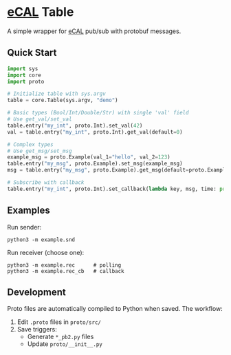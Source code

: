 # [eCAL](https://eclipse-ecal.github.io/ecal/) Table

A simple wrapper for [eCAL](https://eclipse-ecal.github.io/ecal/) pub/sub with protobuf messages.

## Quick Start

```python
import sys
import core
import proto

# Initialize table with sys.argv
table = core.Table(sys.argv, "demo")

# Basic types (Bool/Int/Double/Str) with single 'val' field
# Use get_val/set_val
table.entry("my_int", proto.Int).set_val(42)
val = table.entry("my_int", proto.Int).get_val(default=0)

# Complex types
# Use get_msg/set_msg
example_msg = proto.Example(val_1="hello", val_2=123)
table.entry("my_msg", proto.Example).set_msg(example_msg)
msg = table.entry("my_msg", proto.Example).get_msg(default=proto.Example())

# Subscribe with callback
table.entry("my_int", proto.Int).set_callback(lambda key, msg, time: print(f"Got: {msg.val}"))
```

## Examples

Run sender:

```shell
python3 -m example.snd
```

Run receiver (choose one):

```shell
python3 -m example.rec      # polling
python3 -m example.rec_cb   # callback
```

## Development

Proto files are automatically compiled to Python when saved. The workflow:

1. Edit `.proto` files in `proto/src/`
2. Save triggers:
   - Generate `*_pb2.py` files
   - Update `proto/__init__.py`
